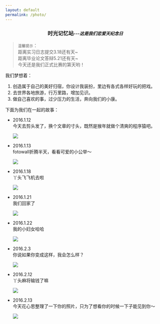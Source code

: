```yaml
---
layout: default
permalink: /photo/
---
```


<center><h3>时光记忆站<i><small>---这是我们恋爱<span id=result2></span>天纪念日</small></i></h3></center>

>`温馨提示`：   
>距离实习日志提交3.18还有<span id=result4></span>天~   
>距离毕业论文答辩5.21还有<span id=result5></span>天~   
>今天还是我们正式比赛的第<span id=result3></span>天哟！   

我们梦想着：   

1. 创造属于自己的美好归宿，你设计我装扮，里边有各式各样好玩的把戏。
2. 去世界各地旅游，行万里路，增加见识。
3. 做自己喜欢的事，过少压力的生活，奔向我们的小康。

下面为我们在一起的故事：

- 2016.1.12   
今天去剪头发了，换个文章的寸头，既然是猴年就做个清爽的程序猿吧。

	<img src="/images/faxing.png">

- 2016.1.13   
fotowall折腾半天，看看可爱的小公举～

	<img src="/images/jing.png">

- 2016.1.18   
丫头飞飞机去啦

	<img src="/images/yaf.png">

- 2016.1.21   
我们回家了

	<img src="/images/home.jpg">

- 2016.1.22   
我的小妇女哈哈

	<img src="/images/funv.jpg">

- 2016.2.3   
你说如果你变成这样，我会怎么样？

	<img src="/images/eye.jpg">

- 2016.2.12   
丫头麻将输钱了嘛

	<img src="/images/maj.jpg">

- 2016.2.13   
今天花心思整理了一下你的照片，只为了想看你的时候一下子能见到你～

	<img src="/images/jingj.png">
